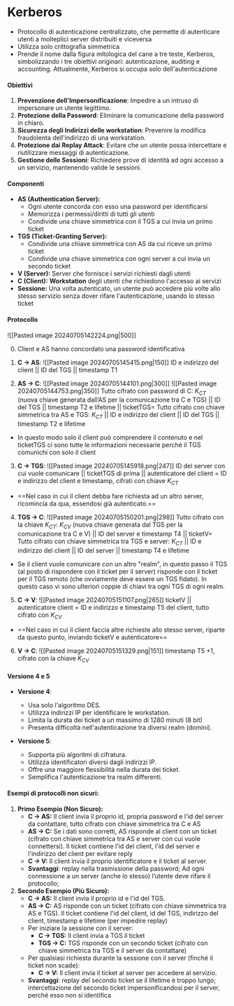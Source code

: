 # Kerberos
- Protocollo di autenticazione centralizzato, che permette di autenticare utenti a molteplici server distribuiti e viceversa
- Utilizza solo crittografia simmetrica
- Prende il nome dalla figura mitologica del cane a tre teste, Kerberos, simbolizzando i tre obiettivi originari: autenticazione, auditing e accounting. Attualmente, Kerberos si occupa solo dell'autenticazione

#### Obiettivi
1. **Prevenzione dell'Impersonificazione**: Impedire a un intruso di impersonare un utente legittimo.
2. **Protezione della Password**: Eliminare la comunicazione della password in chiaro.
3. **Sicurezza degli Indirizzi delle workstation**: Prevenire la modifica fraudolenta dell'indirizzo di una workstation.
4. **Protezione dai Replay Attack**: Evitare che un utente possa intercettare e riutilizzare messaggi di autenticazione.
5. **Gestione delle Sessioni**: Richiedere prove di identità ad ogni accesso a un servizio, mantenendo valide le sessioni.

#### Componenti
- **AS (Authentication Server):** 
	- Ogni utente concorda con esso una password per identificarsi
	- Memorizza i permessi/diritti di tutti gli utenti 
	- Condivide una chiave simmetrica con il TGS a cui invia un primo ticket
- **TGS (Ticket-Granting Server):** 
	- Condivide una chiave simmetrica con AS da cui riceve un primo ticket
	- Condivide una chiave simmetrica con ogni server a cui invia un secondo ticket
- **V (Server):** Server che fornisce i servizi richiesti dagli utenti​​
- **C (Client):** **Workstation** degli utenti che richiedono l'accesso ai servizi​​
- **Sessione:** Una volta autenticato, un utente può accedere più volte allo stesso servizio senza dover rifare l'autenticazione, usando lo stesso ticket

#### Protocollo
![[Pasted image 20240705142224.png|500]]

0. Client e AS hanno concordato una password identificativa
1. **C → AS**:
   ![[Pasted image 20240705145415.png|150]]
   ID e indirizzo del client   ||   ID del TGS   ||   timestamp T1

2. **AS → C**:
   ![[Pasted image 20240705144101.png|300]]
   ![[Pasted image 20240705144753.png|350]]
   Tutto cifrato con password di C:
   $K_{CT}$ (nuova chiave generata dall’AS per la comunicazione tra C e TGS)
   || ID del TGS
   || timestamp T2 e lifetime
   || ticketTGS=
     Tutto cifrato con chiave simmetrica tra AS e TGS:
     $K_{CT}$
     || ID e indirizzo del client
     || ID del TGS
     || timestamp T2 e lifetime
 - In questo modo solo il client può comprendere il contenuto e nel ticketTGS ci sono tutte le informazioni necessarie perché il TGS comunichi con solo il  client
 
 3.  **C → TGS**:
    ![[Pasted image 20240705145918.png|247]]
    ID del server con cui vuole comunicare
    || ticketTGS di prima
    || autenticatore del client = ID e indirizzo del client e timestamp, cifrati con chiave $K_{CT}$
- ==Nel caso in cui il client debba fare richiesta ad un altro server, ricomincia da qua, essendosi già autenticato.==

4. **TGS → C**:
   ![[Pasted image 20240705150201.png|298]]
   Tutto cifrato con la chiave $K_{CT}$:
   $K_{CV}$ (nuova chiave generata dal TGS per la comunicazione tra C e V)
   || ID del server e timestamp T4
   || ticketV=
     Tutto cifrato con chiave simmetrica tra TGS e server:
     $K_{CT}$
     || ID e indirizzo del client
     || ID del server
     || timestamp T4 e lifetime
- Se il client vuole comunicare con un altro "realm", in questo passo il TGS (al posto di rispondere con il ticket per il server​​) risponde con il ticket per il TGS remoto (che ovviamente deve essere un TGS fidato). In questo caso vi sono ulteriori coppie di chiavi tra ogni TGS di ogni realm.

5. **C → V**:
   ![[Pasted image 20240705151107.png|265]]
   ticketV 
   || autenticatore client = ID e indirizzo e timestamp T5 del client, tutto cifrato con $K_{CV}$ 
- ==Nel caso in cui il client faccia altre richieste allo stesso server, riparte da questo punto, inviando ticketV e autenticatore==

6. **V → C**:
   ![[Pasted image 20240705151329.png|151]] 
   timestamp T5 +1, cifrato con la chiave $K_{CV}$ 

#### Versione 4 e 5
- **Versione 4**:
  - Usa solo l'algoritmo DES.
  - Utilizza indirizzi IP per identificare le workstation.
  - Limita la durata dei ticket a un massimo di 1280 minuti (8 bit)
  - Presenta difficoltà nell'autenticazione tra diversi realm (domini).
  
- **Versione 5**:
  - Supporta più algoritmi di cifratura.
  - Utilizza identificatori diversi dagli indirizzi IP.
  - Offre una maggiore flessibilità nella durata dei ticket.
  - Semplifica l'autenticazione tra realm differenti.


#### **Esempi di protocolli non sicuri:**
1. **Primo Esempio (Non Sicuro):**
    - **C → AS:** Il client invia il proprio id, propria password e l'id del server da contattare, tutto cifrato con chiave simmetrica tra C e AS
    - **AS → C:** Se i dati sono corretti, AS risponde al client con un ticket (cifrato con chiave simmetrica tra AS e server con cui vuole connettersi). Il ticket contiene l'id del client, l'id del server e l'indirizzo del client per evitare reply
    - **C → V:** Il client invia il proprio identificatore e il ticket al server​​.
    - **Svantaggi**: replay nella trasmissione della password; Ad ogni connessione a un server (anche lo stesso) l’utente deve rifare il protocollo;
2. **Secondo Esempio (Più Sicuro):**
    - **C → AS:** Il client invia il proprio id e l'id del TGS.
    - **AS → C:** AS risponde con un ticket (cifrato con chiave simmetrica tra AS e TGS). Il ticket contiene l'id del client, id del TGS, indirizzo del client, timestamp e lifetime (per impedire replay)
    - Per iniziare la sessione con il server:
	    - **C → TGS:** Il client invia a TGS il ticket
	    - **TGS → C:** TGS risponde con un secondo ticket (cifrato con chiave simmetrica tra TGS e il server da contattare)
	- Per qualsiasi richiesta durante la sessione con il server (finché il ticket non scade):
		- **C → V:** Il client invia il ticket al server per accedere al servizio​​.
	- **Svantaggi**: replay del secondo ticket se il lifetime è troppo lungo; intercettazione del secondo ticket impersonificandosi per il server, perché esso non si identifica